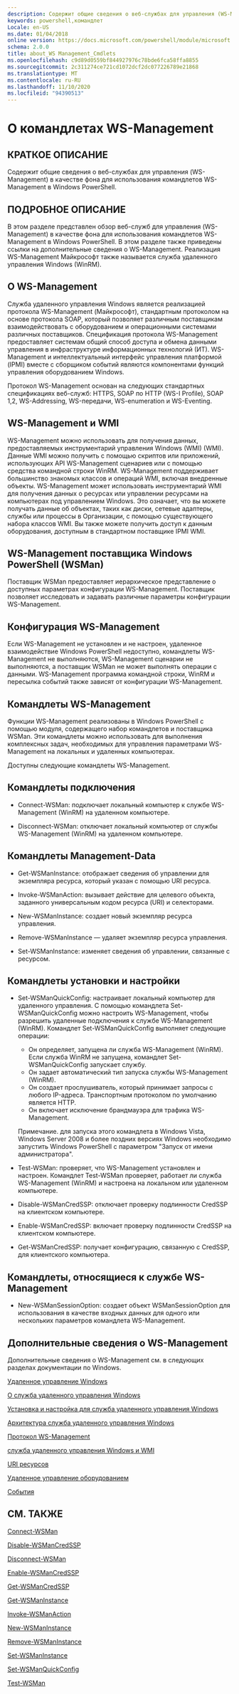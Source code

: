 ```yaml
---
description: Содержит общие сведения о веб-службах для управления (WS-Management) в качестве фона для использования командлетов WS-Management в Windows PowerShell.
keywords: powershell,командлет
Locale: en-US
ms.date: 01/04/2018
online version: https://docs.microsoft.com/powershell/module/microsoft.wsman.management/about/about_ws-management_cmdlets?view=powershell-7.1&WT.mc_id=ps-gethelp
schema: 2.0.0
title: about_WS Management_Cmdlets
ms.openlocfilehash: c9d89d0559bf844927976c78bde6fca58ffa8855
ms.sourcegitcommit: 2c311274ce721cd1072dcf2dc077226789e21868
ms.translationtype: MT
ms.contentlocale: ru-RU
ms.lasthandoff: 11/10/2020
ms.locfileid: "94390513"
---
```

# <a name="about-ws-management-cmdlets"></a>О командлетах WS-Management

## <a name="short-description"></a>КРАТКОЕ ОПИСАНИЕ

Содержит общие сведения о веб-службах для управления (WS-Management) в качестве фона для использования командлетов WS-Management в Windows PowerShell.

## <a name="long-description"></a>ПОДРОБНОЕ ОПИСАНИЕ

В этом разделе представлен обзор веб-служб для управления (WS-Management) в качестве фона для использования командлетов WS-Management в Windows PowerShell. В этом разделе также приведены ссылки на дополнительные сведения о WS-Management. Реализация WS-Management Майкрософт также называется служба удаленного управления Windows (WinRM).

## <a name="about-ws-management"></a>О WS-Management

Служба удаленного управления Windows является реализацией протокола WS-Management (Майкрософт), стандартным протоколом на основе протокола SOAP, который позволяет различным поставщикам взаимодействовать с оборудованием и операционными системами различных поставщиков. Спецификация протокола WS-Management предоставляет системам общий способ доступа и обмена данными управления в инфраструктуре информационных технологий (ИТ). WS-Management и интеллектуальный интерфейс управления платформой (IPMI) вместе с сборщиком событий являются компонентами функций управления оборудованием Windows.

Протокол WS-Management основан на следующих стандартных спецификациях веб-служб: HTTPS, SOAP по HTTP (WS-I Profile), SOAP 1,2, WS-Addressing, WS-передачи, WS-enumeration и WS-Eventing.

## <a name="ws-management-and-wmi"></a>WS-Management и WMI

WS-Management можно использовать для получения данных, предоставляемых инструментарий управления Windows (WMI) (WMI). Данные WMI можно получить с помощью скриптов или приложений, использующих API WS-Management сценариев или с помощью средства командной строки WinRM. WS-Management поддерживает большинство знакомых классов и операций WMI, включая внедренные объекты. WS-Management может использовать инструментарий WMI для получения данных о ресурсах или управлении ресурсами на компьютерах под управлением Windows. Это означает, что вы можете получать данные об объектах, таких как диски, сетевые адаптеры, службы или процессы в Организации, с помощью существующего набора классов WMI. Вы также можете получить доступ к данным оборудования, доступным в стандартном поставщике IPMI WMI.

## <a name="ws-management-windows-powershell-provider-wsman"></a>WS-Management поставщика Windows PowerShell (WSMan)

Поставщик WSMan предоставляет иерархическое представление о доступных параметрах конфигурации WS-Management. Поставщик позволяет исследовать и задавать различные параметры конфигурации WS-Management.

## <a name="ws-management-configuration"></a>Конфигурация WS-Management

Если WS-Management не установлен и не настроен, удаленное взаимодействие Windows PowerShell недоступно, командлеты WS-Management не выполняются, WS-Management сценарии не выполняются, а поставщик WSMan не может выполнять операции с данными. WS-Management программа командной строки, WinRM и пересылка событий также зависят от конфигурации WS-Management.

## <a name="ws-management-cmdlets"></a>Командлеты WS-Management

Функции WS-Management реализованы в Windows PowerShell с помощью модуля, содержащего набор командлетов и поставщика WSMan. Эти командлеты можно использовать для выполнения комплексных задач, необходимых для управления параметрами WS-Management на локальных и удаленных компьютерах.

Доступны следующие командлеты WS-Management.

## <a name="connection-cmdlets"></a>Командлеты подключения

- Connect-WSMan: подключает локальный компьютер к службе WS-Management (WinRM) на удаленном компьютере.

- Disconnect-WSMan: отключает локальный компьютер от службы WS-Management (WinRM) на удаленном компьютере.

## <a name="management-data-cmdlets"></a>Командлеты Management-Data

- Get-WSManInstance: отображает сведения об управлении для экземпляра ресурса, который указан с помощью URI ресурса.

- Invoke-WSManAction: вызывает действие для целевого объекта, заданного универсальным кодом ресурса (URI) и селекторами.

- New-WSManInstance: создает новый экземпляр ресурса управления.

- Remove-WSManInstance — удаляет экземпляр ресурса управления.

- Set-WSManInstance: изменяет сведения об управлении, связанные с ресурсом.

## <a name="setup-and-configuration-cmdlets"></a>Командлеты установки и настройки

- Set-WSManQuickConfig: настраивает локальный компьютер для удаленного управления.
  С помощью командлета Set-WSManQuickConfig можно настроить WS-Management, чтобы разрешить удаленные подключения к службе WS-Management (WinRM). Командлет Set-WSManQuickConfig выполняет следующие операции:
  - Он определяет, запущена ли служба WS-Management (WinRM). Если служба WinRM не запущена, командлет Set-WSManQuickConfig запускает службу.
  - Он задает автоматический тип запуска службы WS-Management (WinRM).
  - Он создает прослушиватель, который принимает запросы с любого IP-адреса. Транспортным протоколом по умолчанию является HTTP.
  - Он включает исключение брандмауэра для трафика WS-Management.

  Примечание. для запуска этого командлета в Windows Vista, Windows Server 2008 и более поздних версиях Windows необходимо запустить Windows PowerShell с параметром "Запуск от имени администратора".

- Test-WSMan: проверяет, что WS-Management установлен и настроен. Командлет Test-WSMan проверяет, работает ли служба WS-Management (WinRM) и настроена на локальном или удаленном компьютере.

- Disable-WSManCredSSP: отключает проверку подлинности CredSSP на клиентском компьютере.

- Enable-WSManCredSSP: включает проверку подлинности CredSSP на клиентском компьютере.

- Get-WSManCredSSP: получает конфигурацию, связанную с CredSSP, для клиентского компьютера.

## <a name="ws-management-specific-cmdlets"></a>Командлеты, относящиеся к службе WS-Management

- New-WSManSessionOption: создает объект WSManSessionOption для использования в качестве входных данных для одного или нескольких параметров командлета WS-Management.

## <a name="additional-ws-management-information"></a>Дополнительные сведения о WS-Management

Дополнительные сведения о WS-Management см. в следующих разделах документации по Windows.

[Удаленное управление Windows](/windows/win32/winrm/portal)

[О служба удаленного управления Windows](/windows/win32/winrm/about-windows-remote-management)

[Установка и настройка для служба удаленного управления Windows](/windows/win32/winrm/installation-and-configuration-for-windows-remote-management)

[Архитектура служба удаленного управления Windows](/windows/win32/winrm/windows-remote-management-architecture)

[Протокол WS-Management](/windows/win32/winrm/ws-management-protocol)

[служба удаленного управления Windows и WMI](/windows/win32/winrm/windows-remote-management-and-wmi)

[URI ресурсов](/windows/win32/winrm/resource-uris)

[Удаленное управление оборудованием](/windows/win32/winrm/remote-hardware-management)

[События](/windows/win32/winrm/events)

## <a name="see-also"></a>СМ. ТАКЖЕ

[Connect-WSMan](xref:Microsoft.WSMan.Management.Connect-WSMan)

[Disable-WSManCredSSP](xref:Microsoft.WSMan.Management.Disable-WSManCredSSP)

[Disconnect-WSMan](xref:Microsoft.WSMan.Management.Disconnect-WSMan)

[Enable-WSManCredSSP](xref:Microsoft.WSMan.Management.Enable-WSManCredSSP)

[Get-WSManCredSSP](xref:Microsoft.WSMan.Management.Get-WSManCredSSP)

[Get-WSManInstance](xref:Microsoft.WSMan.Management.Get-WSManInstance)

[Invoke-WSManAction](xref:Microsoft.WSMan.Management.Invoke-WSManAction)

[New-WSManInstance](xref:Microsoft.WSMan.Management.New-WSManInstance)

[Remove-WSManInstance](xref:Microsoft.WSMan.Management.Remove-WSManInstance)

[Set-WSManInstance](xref:Microsoft.WSMan.Management.Set-WSManInstance)

[Set-WSManQuickConfig](xref:Microsoft.WSMan.Management.Set-WSManQuickConfig)

[Test-WSMan](xref:Microsoft.WSMan.Management.Test-WSMan)
